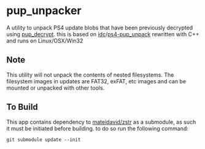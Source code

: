 # pup_unpacker
A utility to unpack PS4 update blobs that have been previously decrypted using [pup_decrypt](https://github.com/idc/ps4-pup_decrypt/). this is based on [idc](https://github.com/idc)/[ps4-pup_unpack](https://github.com/idc/ps4-pup_unpack) rewritten with C++ and runs on Linux/OSX/Win32

## Note
This utility will not unpack the contents of nested filesystems. The filesystem images in updates are FAT32, exFAT, etc images and can be mounted or unpacked with other tools.


## To Build
This app contains dependency to [mateidavid/zstr](https://github.com/mateidavid/zstr) as a submodule, as such it must be initiated before building.
to do so run the following command:
```
git submodule update --init
```
